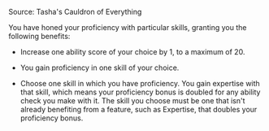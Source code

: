 Source: Tasha's Cauldron of Everything

You have honed your proficiency with particular skills, granting you the following benefits:

- Increase one ability score of your choice by 1, to a maximum of 20.

- You gain proficiency in one skill of your choice.

- Choose one skill in which you have proficiency. You gain expertise with that skill, which means your proficiency bonus is doubled for any ability check you make with it. The skill you choose must be one that isn't already benefiting from a feature, such as Expertise, that doubles your proficiency bonus.